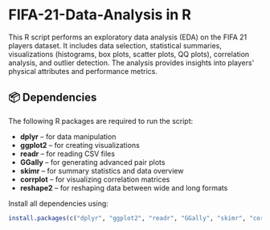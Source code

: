 # FIFA-21-Data-Analysis in R

This R script performs an exploratory data analysis (EDA) on the FIFA 21 players dataset. It includes data selection, statistical summaries, visualizations (histograms, box plots, scatter plots, QQ plots), correlation analysis, and outlier detection. The analysis provides insights into players' physical attributes and performance metrics.

## 📦 Dependencies

The following R packages are required to run the script:

- **dplyr** – for data manipulation
- **ggplot2** – for creating visualizations
- **readr** – for reading CSV files
- **GGally** – for generating advanced pair plots
- **skimr** – for summary statistics and data overview
- **corrplot** – for visualizing correlation matrices
- **reshape2** – for reshaping data between wide and long formats

Install all dependencies using:

```r
install.packages(c("dplyr", "ggplot2", "readr", "GGally", "skimr", "corrplot", "reshape2"))
